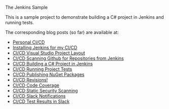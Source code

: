 The Jenkins Sample

This is a sample project to demonstrate building a C# project in Jenkins and running tests.

The corresponding blog posts (so far) are available at:
 * [Personal CI/CD](https://www.oneoddsock.com/2022/04/02/personal-ci-cd/)
 * [Installing Jenkins for my CI/CD](https://www.oneoddsock.com/2022/04/02/installing-jenkins-for-my-ci-cd/)
 * [CI/CD Visual Studio Project Layout](https://www.oneoddsock.com/2022/04/04/ci-cd-visual-studio-project-layout/)
 * [CI/CD Scanning Github for Repositories from Jenkins](https://www.oneoddsock.com/2022/04/08/ci-cd-scanning-github-for-repositories-from-jenkins/)
 * [CI/CD Building a C# Project in Jenkins](https://www.oneoddsock.com/2022/04/08/ci-cd-building-a-c-project-in-jenkins/)
 * [CI/CD Running Project Tests](https://www.oneoddsock.com/2022/04/10/ci-cd-running-project-tests/)
 * [CI/CD Publishing NuGet Packages](https://www.oneoddsock.com/2022/11/16/ci-cd-publishing-nuget-packages/)
 * [CI/CD Revisions!](https://www.oneoddsock.com/2022/11/26/ci-cd-revisions/)
 * [CI/CD Code Coverage](https://www.oneoddsock.com/2022/11/26/ci-cd-code-coverage/)
 * [CI/CD Static Security Scanning](https://www.oneoddsock.com/2022/11/26/ci-cd-security-scanning/)
 * [CI/CD Slack Notifications](https://www.oneoddsock.com/2022/12/01/ci-cd-slack-notifications/)
 * [CI/CD Test Results in Slack](https://www.oneoddsock.com/2022/12/01/ci-cd-test-results-in-slack/)
